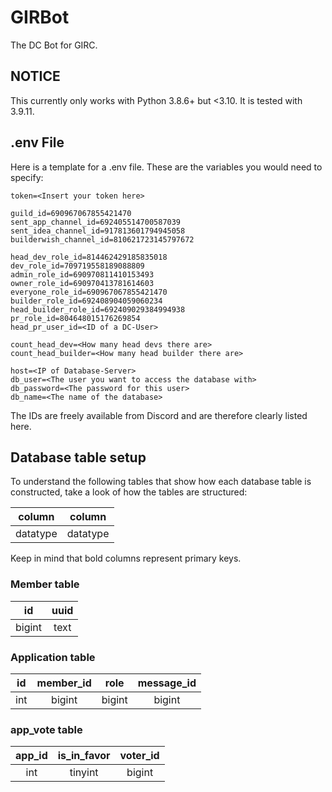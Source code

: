 # GIRBot
The DC Bot for GIRC.

## NOTICE
This currently only works with Python 3.8.6+ but <3.10. It is tested with 3.9.11.

## .env File
Here is a template for a .env file. These are the variables you would need to specify:
```
token=<Insert your token here>

guild_id=690967067855421470
sent_app_channel_id=692405514700587039
sent_idea_channel_id=917813601794945058
builderwish_channel_id=810621723145797672

head_dev_role_id=814462429185835018
dev_role_id=709719558189088809
admin_role_id=690970811410153493
owner_role_id=690970413781614603
everyone_role_id=690967067855421470
builder_role_id=692408904059060234
head_builder_role_id=692409029384994938
pr_role_id=804648015176269854
head_pr_user_id=<ID of a DC-User>

count_head_dev=<How many head devs there are>
count_head_builder=<How many head builder there are>

host=<IP of Database-Server>
db_user=<The user you want to access the database with>
db_password=<The password for this user>
db_name=<The name of the database>
```
The IDs are freely available from Discord and are therefore clearly listed here.

## Database table setup

To understand the following tables that show how each database table is constructed, take a look of how the tables are structured:

| **column** |  column  |
|:----------:|:--------:|
|  datatype  | datatype |

Keep in mind that bold columns represent primary keys.

### Member table

| **id** | uuid |
|:------:|:----:|
| bigint | text |

### Application table

| **id** | member_id |  role  | message_id |
|:------:|:---------:|:------:|:----------:|
|  int   |  bigint   | bigint |   bigint   |

### app_vote table

| **app_id** | is_in_favor | voter_id |
|:----------:|:-----------:|:--------:|
|    int     |   tinyint   |  bigint  |
